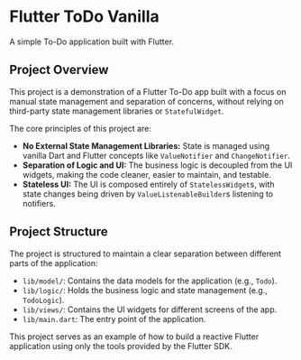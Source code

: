 # Flutter ToDo Vanilla

A simple To-Do application built with Flutter.

## Project Overview

This project is a demonstration of a Flutter To-Do app built with a focus on manual state management and separation of concerns, without relying on third-party state management libraries or `StatefulWidget`.

The core principles of this project are:
- **No External State Management Libraries:** State is managed using vanilla Dart and Flutter concepts like `ValueNotifier` and `ChangeNotifier`.
- **Separation of Logic and UI:** The business logic is decoupled from the UI widgets, making the code cleaner, easier to maintain, and testable.
- **Stateless UI:** The UI is composed entirely of `StatelessWidget`s, with state changes being driven by `ValueListenableBuilder`s listening to notifiers.

## Project Structure

The project is structured to maintain a clear separation between different parts of the application:

-   `lib/model/`: Contains the data models for the application (e.g., `Todo`).
-   `lib/logic/`: Holds the business logic and state management (e.g., `TodoLogic`).
-   `lib/views/`: Contains the UI widgets for different screens of the app.
-   `lib/main.dart`: The entry point of the application.

This project serves as an example of how to build a reactive Flutter application using only the tools provided by the Flutter SDK.